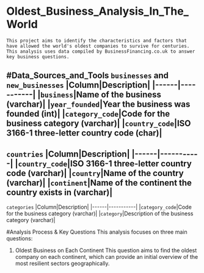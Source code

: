 # Oldest_Business_Analysis_In_The_World
    This project aims to identify the characteristics and factors that have allowed the world's oldest companies to survive for centuries. This analysis uses data compiled by BusinessFinancing.co.uk to answer key business questions.
    
#Data_Sources_and_Tools
`businesses` and `new_businesses`
|Column|Description|
|------|-----------|
|`business`|Name of the business (varchar)|
|`year_founded`|Year the business was founded (int)|
|`category_code`|Code for the business category (varchar)|
|`country_code`|ISO 3166-1 three-letter country code (char)|
---
`countries`
|Column|Description|
|------|-----------|
|`country_code`|ISO 3166-1 three-letter country code (varchar)|
|`country`|Name of the country (varchar)|
|`continent`|Name of the continent the country exists in (varchar)|
---
`categories`
|Column|Description|
|------|-----------|
|`category_code`|Code for the business category (varchar)|
|`category`|Description of the business category (varchar)|

#Analysis Process & Key Questions
This analysis focuses on three main questions:
  1. Oldest Business on Each Continent
     This question aims to find the oldest company on each continent, which can provide an initial overview of the most resilient sectors geographically.
